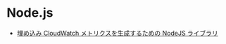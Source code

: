 # Node.js


- [埋め込み CloudWatch メトリクスを生成するための NodeJS ライブラリ][node-cw]


[node-cw]: https://catalog.workshops.aws/observability/en-US/aws-native/metrics/emf/clientlibrary
